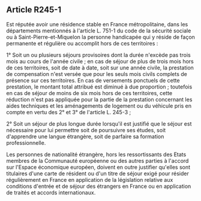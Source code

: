 ## Article R245-1

Est réputée avoir une résidence stable en France métropolitaine, dans les départements mentionnés à l'article
L. 751-1 du code de la sécurité sociale ou à Saint-Pierre-et-Miquelon la personne handicapée qui y réside de
façon permanente et régulière ou accomplit hors de ces territoires :

1° Soit un ou plusieurs séjours provisoires dont la durée n'excède pas trois mois au cours de l'année civile ;
en cas de séjour de plus de trois mois hors de ces territoires, soit de date à date, soit sur une année civile,
la prestation de compensation n'est versée que pour les seuls mois civils complets de présence sur ces
territoires. En cas de versements ponctuels de cette prestation, le montant total attribué est diminué à due
proportion ; toutefois en cas de séjour de moins de six mois hors de ces territoires, cette réduction n'est pas
appliquée pour la partie de la prestation concernant les aides techniques et les aménagements de logement ou
du véhicule pris en compte en vertu des 2° et 3° de l'article L. 245-3 ;

2° Soit un séjour de plus longue durée lorsqu'il est justifié que le séjour est nécessaire pour lui permettre soit
de poursuivre ses études, soit d'apprendre une langue étrangère, soit de parfaire sa formation professionnelle.

Les personnes de nationalité étrangère, hors les ressortissants des Etats membres de la Communauté
européenne ou des autres parties à l'accord sur l'Espace économique européen, doivent en outre justifier
qu'elles sont titulaires d'une carte de résident ou d'un titre de séjour exigé pour résider régulièrement en
France en application de la législation relative aux conditions d'entrée et de séjour des étrangers en France ou
en application de traités et accords internationaux.

